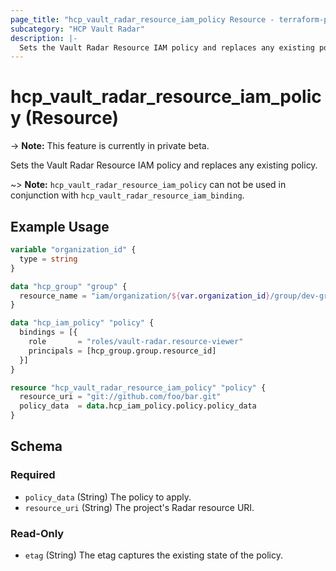 ```yaml
---
page_title: "hcp_vault_radar_resource_iam_policy Resource - terraform-provider-hcp"
subcategory: "HCP Vault Radar"
description: |-
  Sets the Vault Radar Resource IAM policy and replaces any existing policy.
---
```


# hcp_vault_radar_resource_iam_policy (Resource)

-> **Note:** This feature is currently in private beta.

Sets the Vault Radar Resource IAM policy and replaces any existing policy.

~> **Note:** `hcp_vault_radar_resource_iam_policy` can not be used in conjunction with
`hcp_vault_radar_resource_iam_binding`.

## Example Usage

```terraform
variable "organization_id" {
  type = string
}

data "hcp_group" "group" {
  resource_name = "iam/organization/${var.organization_id}/group/dev-group"
}

data "hcp_iam_policy" "policy" {
  bindings = [{
    role       = "roles/vault-radar.resource-viewer"
    principals = [hcp_group.group.resource_id]
  }]
}

resource "hcp_vault_radar_resource_iam_policy" "policy" {
  resource_uri = "git://github.com/foo/bar.git"
  policy_data  = data.hcp_iam_policy.policy.policy_data
}
```


<!-- schema generated by tfplugindocs -->
## Schema

### Required

- `policy_data` (String) The policy to apply.
- `resource_uri` (String) The project's Radar resource URI.

### Read-Only

- `etag` (String) The etag captures the existing state of the policy.
